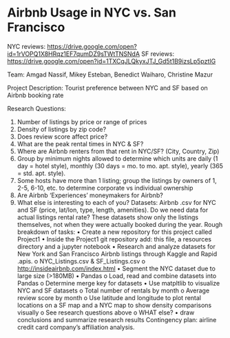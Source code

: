 # Airbnb Usage in NYC vs. San Francisco
 

NYC reviews: https://drive.google.com/open?id=1rVOPQ1X8HRqz1EF7qumDZ9sTWtTNSNdA
SF reviews: https://drive.google.com/open?id=1TXCqJLQkyxJTJ_Gd5t1B9izsLp5pztIG


Team:  Amgad Nassif, Mikey Esteban, Benedict Waiharo, Christine Mazur

Project Description: Tourist preference between NYC and SF based on Airbnb booking rate

Research Questions: 
1.	Number of listings by price or range of prices
2.	Density of listings by zip code?
3.	Does review score affect price?
4.	What are the peak rental times in NYC & SF?
5.	Where are Airbnb renters from that rent in NYC/SF? (City, Country, Zip)
6.	Group by minimum nights allowed to determine which units are daily (1 day = hotel style), monthly (30 days = mo. to mo. apt. style), yearly (365 = std. apt. style).  
7.	Some hosts have more than 1 listing; group the listings by owners of 1, 2-5, 6-10, etc. to determine corporate vs individual ownership
8.	Are Airbnb ‘Experiences’ moneymakers for Airbnb?
9.	What else is interesting to each of you?
Datasets:  Airbnb .csv for NYC and SF (price, lat/lon, type, length, amenities).
Do we need data for actual listings rental rate?  These datasets show only the listings themselves, not when they were actually booked during the year. 
Rough breakdown of tasks:
•	Create a new repository for this project called Project1
•	Inside the Project1 git repository add: this file, a resources directory and a jupyter notebook
•	Research and analyze datasets for New York and San Francisco Airbnb listings through Kaggle and Rapid .apis.
  o	NYC_Listings.csv & SF_Listings.csv
  o	http://insideairbnb.com/index.html
•	Segment the NYC dataset due to large size (>180MB)
•	Pandas
  o	Load, read and combine datasets into Pandas
  o	Determine merge key for datasets
•	Use matpltlib to visualize NYC and SF datasets
  o	Total number of rentals by month
  o	Average review score by month
  o	Use latitude and longitude to plot rental locations on a SF map and a NYC map to show density comparisons visually
  o	See research questions above
  o	WHAT else?
•	draw conclusions and summarize research results
        Contingency plan:  airline credit card company’s affiliation analysis.

